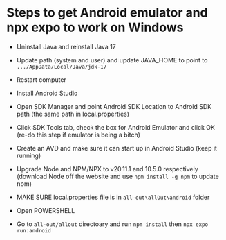 # Steps to get Android emulator and npx expo to work on Windows

- Uninstall Java and reinstall Java 17

- Update path (system and user) and update JAVA_HOME to point to `.../AppData/Local/Java/jdk-17`

- Restart computer

- Install Android Studio

- Open SDK Manager and point Android SDK Location to Android SDK path (the same path in local.properties)

- Click SDK Tools tab, check the box for Android Emulator and click OK (re-do this step if emulator is being a bitch)

- Create an AVD and make sure it can start up in Android Studio (keep it running)

- Upgrade Node and NPM/NPX to v20.11.1 and 10.5.0 respectively (download Node off the website and use `npm install -g npm` to update npm)

- MAKE SURE local.properties file is in `all-out\allOut\android` folder

- Open POWERSHELL

- Go to `all-out/allout` directoary and run `npm install` then `npx expo run:android`